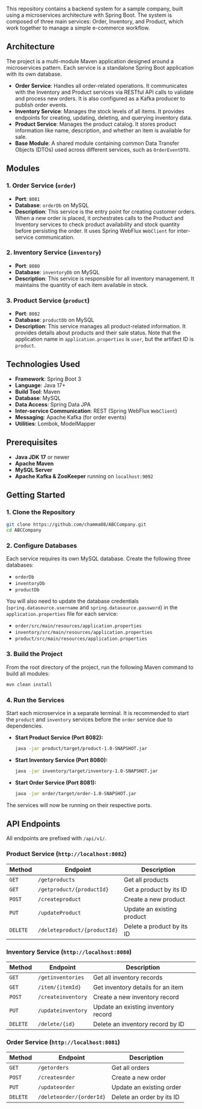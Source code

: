 This repository contains a backend system for a sample company, built using a microservices architecture with Spring Boot. The system is composed of three main services: Order, Inventory, and Product, which work together to manage a simple e-commerce workflow.

## Architecture

The project is a multi-module Maven application designed around a microservices pattern. Each service is a standalone Spring Boot application with its own database.

*   **Order Service**: Handles all order-related operations. It communicates with the Inventory and Product services via RESTful API calls to validate and process new orders. It is also configured as a Kafka producer to publish order events.
*   **Inventory Service**: Manages the stock levels of all items. It provides endpoints for creating, updating, deleting, and querying inventory data.
*   **Product Service**: Manages the product catalog. It stores product information like name, description, and whether an item is available for sale.
*   **Base Module**: A shared module containing common Data Transfer Objects (DTOs) used across different services, such as `OrderEventDTO`.

## Modules

### 1. Order Service (`order`)
*   **Port**: `8081`
*   **Database**: `orderDb` on MySQL
*   **Description**: This service is the entry point for creating customer orders. When a new order is placed, it orchestrates calls to the Product and Inventory services to check product availability and stock quantity before persisting the order. It uses Spring WebFlux `WebClient` for inter-service communication.

### 2. Inventory Service (`inventory`)
*   **Port**: `8080`
*   **Database**: `inventoryDb` on MySQL
*   **Description**: This service is responsible for all inventory management. It maintains the quantity of each item available in stock.

### 3. Product Service (`product`)
*   **Port**: `8082`
*   **Database**: `productDb` on MySQL
*   **Description**: This service manages all product-related information. It provides details about products and their sale status. Note that the application name in `application.properties` is `user`, but the artifact ID is `product`.

## Technologies Used

*   **Framework**: Spring Boot 3
*   **Language**: Java 17+
*   **Build Tool**: Maven
*   **Database**: MySQL
*   **Data Access**: Spring Data JPA
*   **Inter-service Communication**: REST (Spring WebFlux `WebClient`)
*   **Messaging**: Apache Kafka (for order events)
*   **Utilities**: Lombok, ModelMapper

## Prerequisites

*   **Java JDK 17** or newer
*   **Apache Maven**
*   **MySQL Server**
*   **Apache Kafka & ZooKeeper** running on `localhost:9092`

## Getting Started

### 1. Clone the Repository
```sh
git clone https://github.com/chamma08/ABCCompany.git
cd ABCCompany
```

### 2. Configure Databases
Each service requires its own MySQL database. Create the following three databases:
*   `orderDb`
*   `inventoryDb`
*   `productDb`

You will also need to update the database credentials (`spring.datasource.username` and `spring.datasource.password`) in the `application.properties` file for each service:
*   `order/src/main/resources/application.properties`
*   `inventory/src/main/resources/application.properties`
*   `product/src/main/resources/application.properties`

### 3. Build the Project
From the root directory of the project, run the following Maven command to build all modules:
```sh
mvn clean install
```

### 4. Run the Services
Start each microservice in a separate terminal. It is recommended to start the `product` and `inventory` services before the `order` service due to dependencies.

*   **Start Product Service (Port 8082):**
    ```sh
    java -jar product/target/product-1.0-SNAPSHOT.jar
    ```

*   **Start Inventory Service (Port 8080):**
    ```sh
    java -jar inventory/target/inventory-1.0-SNAPSHOT.jar
    ```

*   **Start Order Service (Port 8081):**
    ```sh
    java -jar order/target/order-1.0-SNAPSHOT.jar
    ```

The services will now be running on their respective ports.

## API Endpoints

All endpoints are prefixed with `/api/v1/`.

### Product Service (`http://localhost:8082`)
| Method | Endpoint                    | Description                     |
|--------|-----------------------------|---------------------------------|
| `GET`  | `/getproducts`              | Get all products                |
| `GET`  | `/getproduct/{productId}`   | Get a product by its ID         |
| `POST` | `/createproduct`            | Create a new product            |
| `PUT`  | `/updateProduct`            | Update an existing product      |
| `DELETE`| `/deleteproduct/{productId}`| Delete a product by its ID      |

### Inventory Service (`http://localhost:8080`)
| Method | Endpoint                | Description                       |
|--------|-------------------------|-----------------------------------|
| `GET`  | `/getinventories`       | Get all inventory records         |
| `GET`  | `/item/{itemId}`        | Get inventory details for an item |
| `POST` | `/createinventory`      | Create a new inventory record     |
| `PUT`  | `/updateinventory`      | Update an existing inventory record|
| `DELETE`| `/delete/{id}`          | Delete an inventory record by ID  |

### Order Service (`http://localhost:8081`)
| Method | Endpoint                  | Description                   |
|--------|---------------------------|-------------------------------|
| `GET`  | `/getorders`              | Get all orders                |
| `POST` | `/createorder`            | Create a new order            |
| `PUT`  | `/updateorder`            | Update an existing order      |
| `DELETE`| `/deleteorder/{orderId}`  | Delete an order by its ID     |
